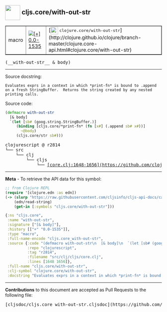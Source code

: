 ## <img width="48px" valign="middle" src="http://i.imgur.com/Hi20huC.png"> cljs.core/with-out-str

 <table border="1">
<tr>

<td>macro</td>
<td><a href="https://github.com/cljsinfo/cljs-api-docs/tree/0.0-1535"><img valign="middle" alt="[+] 0.0-1535" src="https://img.shields.io/badge/+-0.0--1535-lightgrey.svg"></a> </td>
<td>
[<img height="24px" valign="middle" src="http://i.imgur.com/1GjPKvB.png"> <samp>clojure.core/with-out-str</samp>](http://clojure.github.io/clojure/branch-master/clojure.core-api.html#clojure.core/with-out-str)
</td>
</tr>
</table>

 <samp>
(__with-out-str__ & body)<br>
</samp>

---




Source docstring:

```
Evaluates exprs in a context in which *print-fn* is bound to .append
on a fresh StringBuffer.  Returns the string created by any nested
printing calls.
```

Source code:

```clj
(defmacro with-out-str
  [& body]
  `(let [sb# (goog.string.StringBuffer.)]
     (binding [cljs.core/*print-fn* (fn [x#] (.append sb# x#))]
       ~@body)
     (cljs.core/str sb#)))
```

 <pre>
clojurescript @ r2814
└── src
    └── clj
        └── cljs
            └── <ins>[core.clj:1648-1656](https://github.com/clojure/clojurescript/blob/r2814/src/clj/cljs/core.clj#L1648-L1656)</ins>
</pre>


---

__Meta__ - To retrieve the API data for this symbol:

```clj
;; from Clojure REPL
(require '[clojure.edn :as edn])
(-> (slurp "https://raw.githubusercontent.com/cljsinfo/cljs-api-docs/catalog/cljs-api.edn")
    (edn/read-string)
    (get-in [:symbols "cljs.core/with-out-str"]))
```

```clj
{:ns "cljs.core",
 :name "with-out-str",
 :signature ["[& body]"],
 :history [["+" "0.0-1535"]],
 :type "macro",
 :full-name-encode "cljs.core_with-out-str",
 :source {:code "(defmacro with-out-str\n  [& body]\n  `(let [sb# (goog.string.StringBuffer.)]\n     (binding [cljs.core/*print-fn* (fn [x#] (.append sb# x#))]\n       ~@body)\n     (cljs.core/str sb#)))",
          :repo "clojurescript",
          :tag "r2814",
          :filename "src/clj/cljs/core.clj",
          :lines [1648 1656]},
 :full-name "cljs.core/with-out-str",
 :clj-symbol "clojure.core/with-out-str",
 :docstring "Evaluates exprs in a context in which *print-fn* is bound to .append\non a fresh StringBuffer.  Returns the string created by any nested\nprinting calls."}

```

---

__Contributions__ to this document are accepted as Pull Requests to the following file:

 <pre>
[cljsdoc/cljs.core_with-out-str.cljsdoc](https://github.com/cljsinfo/cljs-api-docs/blob/master/cljsdoc/cljs.core_with-out-str.cljsdoc)
</pre>

